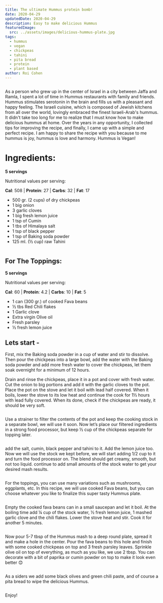 ```yaml
---
title: The ultimate Hummus protein bomb!
date: 2020-04-29
updatedDate: 2020-04-29
description: Easy to make delicious Hummus
featuredImage:
  src: ../assets/images/delicious-hummus-plate.jpg
tags:
  - hummus
  - vegan
  - chickpeas
  - tahini
  - pita bread
  - protein
  - plant based
author: Roi Cohen
---
```


<Image filename="delicious-hummus-plate"/>

As a person who grew up in the center of Israel in a city between Jaffa and Ramla, I spent a lot of time in Hummus restaurants with family and friends. Hummus stimulates serotonin in the brain and fills us with a pleasant and happy feeling. The Israeli cuisine, which is composed of Jewish kitchens from all over the world, lovingly embraced the finest Israeli-Arab's hummus.
It didn't take too long for me to realize that I must know how to make delicious hummus at home.
Over the years in any opportunity, I collected tips for improving the recipe, and finally, I came up with a simple and perfect recipe.
I am happy to share the recipe with you because to me hummus is joy, hummus is love and harmony.
Hummus is Vegan!

# **Ingredients:**

**5 servings**

Nutritional values per serving:

**Cal**: 508 | **Protein**: 27 | **Carbs**: 32 | **Fat**: 17

- 500 gr. (2 cups) of dry chickpeas
- 1 big onion
- 3 garlic cloves
- 1 big fresh lemon juice
- 1 tsp of Cumin
- 1 tbs of Himalaya salt
- 1 tsp of black pepper
- 1 tsp of Baking soda powder
- 125 ml. (½ cup) raw Tahini

<Image filename="lemon-chickpeas-tahini"/>

## For The Toppings:

**5 servings**

Nutritional values per serving:

**Cal**: 60 | **Protein**: 4.2 | **Carbs**: 10 | **Fat**: 5

- 1 can (300 gr.) of cooked Fava beans
- ½ tbs Red Chili flakes
- 1 Garlic clove
- Extra virgin Olive oil
- Fresh parsley
- ½ fresh lemon juice

## Lets start -

First, mix the Baking soda powder in a cup of water and stir to dissolve. Then pour the chickpeas into a large bowl, add the water with the Baking soda powder and add more fresh water to cover the chickpeas, let them soak overnight for a minimum of 12 hours.

Drain and rinse the chickpeas, place it in a pot and cover with fresh water. Cut the onion to big portions and add it with the garlic cloves to the pot. Place the pot on the stove and let it boil with lead half covered.
When it boils, lower the stove to its low heat and continue the cook for 1½ hours with lead fully covered.
When its done, check if the chickpeas are ready, it should be very soft.

<Image filename="cooking-chickpeas"/>

Use a strainer to filter the contents of the pot and keep the cooking stock in a separate bowl, we will use it soon. Now let’s place our filtered ingredients in a strong food processor, but keep ½ cup of the chickpeas separate for topping later.

<Image filename="chickpeas-in-food-processor"/>

add the salt, cumin, black pepper and tahini to it. Add the lemon juice too. Now we will use the stock we kept before, we will start adding 1/2 cup to it and turn the food processor on. The blend should get creamy, smooth, but not too liquid. continue to add small amounts of the stock water to get your desired mash results.

<Image filename="mashed-hummus"/>

For the toppings, you can use many variations such as mushrooms, eggplants, etc. In this recipe, we will use cooked Fava beans, but you can choose whatever you like to finalize this super tasty Hummus plate.

<Image filename="cooking-fava-beans"/>

Empty the cooked fava beans can in a small saucepan and let it boil. At the boiling time add ¼ cup of the stock water, ½ fresh lemon juice, 1 mashed garlic clove and the chili flakes. Lower the stove heat and stir. Cook it for another 5 minutes.

<Image filename="mashed-fava-beans"/>

Now pour 5-7 tbsp of the Hummus mash to a deep round plate, spread it and make a hole in the center. Pour the fava beans to this hole and finish with some cooked chickpeas on top and 3 fresh parsley leaves. Sprinkle olive oil on top of everything, as much as you like, we use 2 tbsp.
You can decorate with a bit of paprika or cumin powder on top to make it look even better 😊

<Image filename="delicious-hummus-plate" />

As a siders we add some black olives and green chili paste, and of course a pita bread to wipe the delicious Hummus.

<Image filename="pita-bread-olives-green-chili-paste" />

Enjoy!
